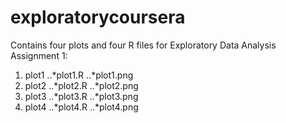 # exploratorycoursera
Contains four plots and four R files for Exploratory Data Analysis Assignment 1:

1. plot1
..*plot1.R
..*plot1.png
2. plot2
..*plot2.R
..*plot2.png
3. plot3
..*plot3.R
..*plot3.png
4. plot4
..*plot4.R
..*plot4.png

